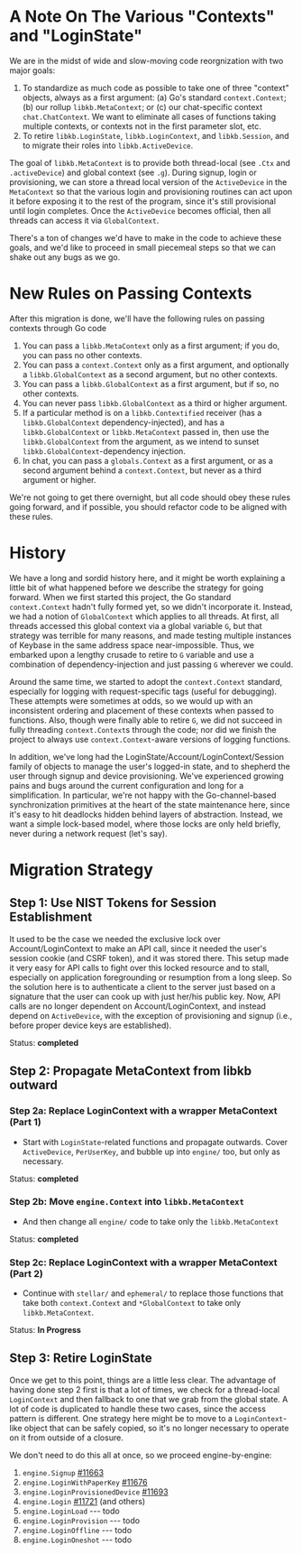 
# A Note On The Various "Contexts" and "LoginState"

We are in the midst of wide and slow-moving code reorgnization with two major goals:

1. To standardize as much code as possible to take one of three "context" objects, always
as a first argument: (a) Go's standard `context.Context`; (b) our rollup `libkb.MetaContext`;
or (c) our chat-specific context `chat.ChatContext`. We want to eliminate all cases
of functions taking multiple contexts, or contexts not in the first parameter slot, etc.
2. To retire `libkb.LoginState`, `libkb.LoginContext`, and `libkb.Session`, and to migrate
their roles into `libkb.ActiveDevice`.

The goal of `libkb.MetaContext` is to provide both thread-local (see `.Ctx` and `.activeDevice`) and global context (see `.g`). During signup, login or provisioning, we can store a thread local
version of the `ActiveDevice` in the `MetaContext` so that the various login and provisioning
routines can act upon it before exposing it to the rest of the program, since it's still provisional
until login completes. Once the `ActiveDevice` becomes official, then all threads can access it
via `GlobalContext`.

There's a ton of changes we'd have to make in the code to achieve these goals, and
we'd like to proceed in small piecemeal steps so that we can shake out any bugs
as we go.

# New Rules on Passing Contexts

After this migration is done, we'll have the following rules on passing contexts through
Go code

1. You can pass a `libkb.MetaContext` only as a first argument; if you do, you can
pass no other contexts.
1. You can pass a `context.Context` only as a first argument, and optionally a `libkb.GlobalContext`
as a second argument, but no other contexts.
1. You can pass a `libkb.GlobalContext` as a first argument, but if so, no other contexts.
1. You can never pass `libkb.GlobalContext` as a third or higher argument.
1. If a particular method is on a `libkb.Contextified` receiver (has a
`libkb.GlobalContext` dependency-injected), and has a `libkb.GlobalContext` or
`libkb.MetaContext` passed in, then use the `libkb.GlobalContext` from the
argument, as we intend to sunset `libkb.GlobalContext`-dependency injection.
1. In chat, you can pass a `globals.Context` as a first argument, or as a second argument
behind a `context.Context`, but never as a third argument or higher.

We're not going to get there overnight, but all code should obey these rules going forward,
and if possible, you should refactor code to be aligned with these rules.

# History

We have a long and sordid history here, and it might be worth explaining a little bit
of what happened before we describe the strategy for going forward. When we first
started this project, the Go standard `context.Context` hadn't fully formed yet,
so we didn't incorporate it. Instead, we had a notion of `GlobalContext` which applies to
all threads. At first, all threads accessed this global context via a global variable `G`,
but that strategy was terrible for many reasons, and made testing multiple instances of
Keybase in the same address space near-impossible. Thus, we embarked upon a lengthy crusade
to retire to `G` variable and use a combination of dependency-injection and just passing `G`
wherever we could.

Around the same time, we started to adopt the `context.Context` standard, especially
for logging with request-specific tags (useful for debugging). These attempts were sometimes
at odds, so we would up with an inconsistent ordering and placement of these contexts
when passed to functions. Also, though were finally able to retire `G`, we did not succeed
in fully threading `context.Context`s through the code; nor did we finish the project to always
use `context.Context`-aware versions of logging functions.

In addition, we've long had the LoginState/Account/LoginContext/Session family of objects
to manage the user's logged-in state, and to shepherd the user through signup and device
provisioning. We've experienced growing pains and bugs around the current configuration
and long for a simplification. In particular, we're not happy with the Go-channel-based
synchronization primitives at the heart of the state maintenance here, since it's easy
to hit deadlocks hidden behind layers of abstraction.  Instead, we want a simple lock-based
model, where those locks are only held briefly, never during a network request (let's say).

# Migration Strategy

## Step 1: Use NIST Tokens for Session Establishment

It used to be the case we needed the exclusive lock over Account/LoginContext
to make an API call, since it needed the user's session cookie (and CSRF
token), and it was stored there. This setup made it very easy for API calls to
fight over this locked resource and to stall, especially on application
foregrounding or resumption from a long sleep. So the solution here is to
authenticate a client to the server just based on a signature that the user
can cook up with just her/his public key. Now, API calls are no longer
dependent on Account/LoginContext, and instead depend on `ActiveDevice`, with
the exception of provisioning and signup (i.e., before proper device keys are
established).

Status: **completed**

## Step 2: Propagate MetaContext from libkb outward

### Step 2a: Replace LoginContext with a wrapper MetaContext (Part 1)


- Start with `LoginState`-related functions and propagate outwards. Cover `ActiveDevice`,
`PerUserKey`, and bubble up into `engine/` too, but only as necessary.

Status: **completed**

### Step 2b: Move `engine.Context` into `libkb.MetaContext`

- And then change all `engine/` code to take only the `libkb.MetaContext`

Status: **completed**

### Step 2c: Replace LoginContext with a wrapper MetaContext (Part 2)

- Continue with `stellar/` and `ephemeral/` to replace those functions that take
both `context.Context` and `*GlobalContext` to take only `libkb.MetaContext`.

Status: **In Progress**

## Step 3: Retire LoginState

Once we get to this point, things are a little less clear. The advantage of having
done step 2 first is that a lot of times, we check for a thread-local `LoginContext`
and then fallback to one that we grab from the global state. A lot of code is
duplicated to handle these two cases, since the access pattern is different.
One strategy here might be to move to a `LoginContext`-like object that can be safely
copied, so it's no longer necessary to operate on it from outside of a closure.

We don't need to do this all at once, so we proceed engine-by-engine:

1. `engine.Signup` [#11663](https://github.com/keybase/client/pull/11664)
1. `engine.LoginWithPaperKey` [#11676](https://github.com/keybase/client/pull/11676)
1. `engine.LoginProvisionedDevice` [#11693](https://github.com/keybase/client/pull/11693)
1. `engine.Login` [#11721](https://github.com/keybase/client/pull/11721) (and others)
1. `engine.LoginLoad` --- todo
1. `engine.LoginProvision` --- todo
1. `engine.LoginOffline` --- todo
1. `engine.LoginOneshot` --- todo







